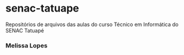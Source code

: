 # senac-tatuape
Repositórios de arquivos das aulas do curso Técnico em Informática do SENAC Tatuapé

### Melissa Lopes
